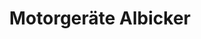 ---
title: "Motorgeräte Albicker"
url: /uehlingen-birkendorf/motorgeraete-albicker/
shop: Allgemein
---